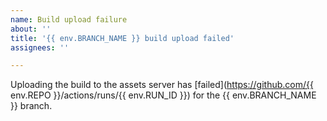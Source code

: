 ```yaml
---
name: Build upload failure
about: ''
title: '{{ env.BRANCH_NAME }} build upload failed'
assignees: ''

---
```


Uploading the build to the assets server has [failed](https://github.com/{{ env.REPO }}/actions/runs/{{ env.RUN_ID }}) for the {{ env.BRANCH_NAME }} branch.
